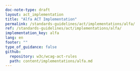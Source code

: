 ```yaml
---
doc-note-type: draft
layout: act_implementation
title: "Alfa ACT Implementation"
permalink: /standards-guidelines/act/implementations/alfa/
ref: /standards-guidelines/act/implementations/alfa/
implementation_key: alfa
lang: en
footer: ""
type_of_guidance: false
github:
  repository: w3c/wcag-act-rules
  path: content/implementations/alfa.md
---
```

